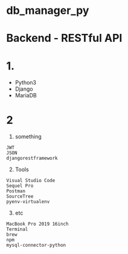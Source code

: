 # db_manager_py
# Backend - RESTful API
# 1.
- Python3
- Django
- MariaDB
# 2
1. something 
  ```
  JWT
  JSON 
  djangorestframework
  ```
2. Tools
  ```
  Visual Studio Code
  Sequel Pro
  Postman 
  SourceTree
  pyenv-virtualenv
  ```
3. etc
  ```
  MacBook Pro 2019 16inch
  Terminal
  brew
  npm
  mysql-connector-python
  ```
